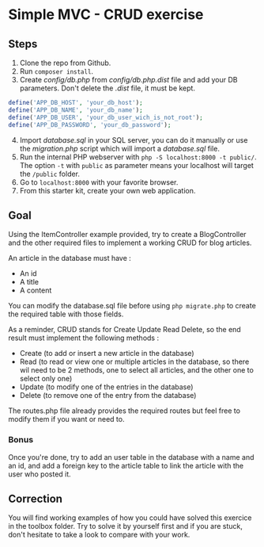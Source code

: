 # Simple MVC - CRUD exercise

## Steps

1. Clone the repo from Github.
2. Run `composer install`.
3. Create _config/db.php_ from _config/db.php.dist_ file and add your DB parameters. Don't delete the _.dist_ file, it must be kept.

```php
define('APP_DB_HOST', 'your_db_host');
define('APP_DB_NAME', 'your_db_name');
define('APP_DB_USER', 'your_db_user_wich_is_not_root');
define('APP_DB_PASSWORD', 'your_db_password');
```

4. Import _database.sql_ in your SQL server, you can do it manually or use the _migration.php_ script which will import a _database.sql_ file.
5. Run the internal PHP webserver with `php -S localhost:8000 -t public/`. The option `-t` with `public` as parameter means your localhost will target the `/public` folder.
6. Go to `localhost:8000` with your favorite browser.
7. From this starter kit, create your own web application.

## Goal

Using the ItemController example provided, try to create a BlogController and the other required files to implement a working CRUD for blog articles.

An article in the database must have :

-   An id
-   A title
-   A content

You can modify the database.sql file before using `php migrate.php` to create the required table with those fields.

As a reminder, CRUD stands for Create Update Read Delete, so the end result must implement the following methods :

-   Create (to add or insert a new article in the database)
-   Read (to read or view one or multiple articles in the database, so there wil need to be 2 methods, one to select all articles, and the other one to select only one)
-   Update (to modify one of the entries in the database)
-   Delete (to remove one of the entry from the database)

The routes.php file already provides the required routes but feel free to modify them if you want or need to.

### Bonus

Once you're done, try to add an user table in the database with a name and an id, and add a foreign key to the article table to link the article with the user who posted it.

## Correction

You will find working examples of how you could have solved this exercice in the toolbox folder. Try to solve it by yourself first and if you are stuck, don't hesitate to take a look to compare with your work.
